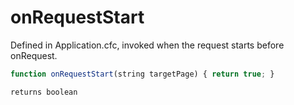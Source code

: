 # onRequestStart

Defined in Application.cfc, invoked when the request starts before onRequest.

```javascript
function onRequestStart(string targetPage) { return true; }
```

```javascript
returns boolean
```
